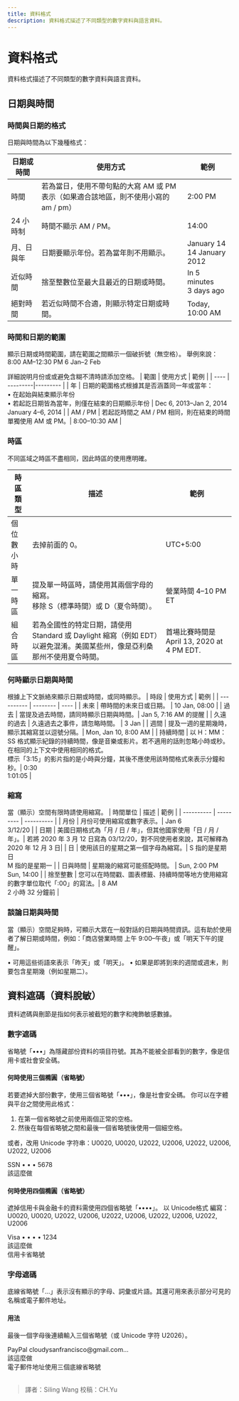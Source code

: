 ```yaml
---
title: 資料格式
description: 資料格式描述了不同類型的數字資料與語言資料。
---
```

<!-- markdownlint-disable MD025 -->
<!-- markdownlint-disable MD033 -->

# 資料格式

資料格式描述了不同類型的數字資料與語言資料。

## 日期與時間

### 時間與日期的格式

日期與時間為以下幾種格式：

| 日期或時間 | 使用方式 | 範例 |
| ---------- | ----------- | --------- |
| 時間 | 若為當日，使用不帶句點的大寫 AM 或 PM 表示（如果適合該地區，則不使用小寫的 am / pm）| 2:00 PM |
| 24 小時制 | 時間不顯示 AM / PM。| 14:00 |
| 月、日與年 | 日期要顯示年份。若為當年則不用顯示。| January 14 <br> 14 January 2012 |
| 近似時間 | 捨至整數位至最大且最近的日期或時間。| In 5 minutes <br> 3 days ago |
| 絕對時間 | 若近似時間不合適，則顯示特定日期或時間。| Today, 10:00 AM |

### 時間和日期的範圍

顯示日期或時間範圍，請在範圍之間顯示一個破折號（無空格）。
舉例來說：
8:00 AM–12:30 PM
6 Jan–2 Feb

詳細說明月份或或避免含糊不清時請添加空格。
| 範圍 | 使用方式 | 範例 |
| ---- | ---------|--------- |
| 年 |  日期的範圍格式根據其是否涵蓋同一年或當年：<br> • 在起始與結束顯示年份 <br> • 若起訖日期皆為當年，則僅在結束的日期顯示年份 | Dec 6, 2013–Jan 2, 2014 <br> January 4–6, 2014 |
| AM / PM | 若起訖時間之 AM / PM 相同，則在結束的時間單獨使用 AM 或 PM。| 8:00–10:30 AM                                           |

### 時區

不同區域之時區不盡相同，因此時區的使用應明確。

| 時區類型 | 描述 | 範例 |
| -------- | ---- | ---|
| 個位數小時 | 去掉前面的 0。 | UTC+5:00 |
| 單一時區 | 提及單一時區時，請使用其兩個字母的縮寫。<br>移除 S（標準時間）或 D（夏令時間）。| 營業時間 4–10 PM ET |
| 組合時區 | 若為全國性的特定日期，請使用 Standard 或 Daylight 縮寫（例如 EDT）以避免混淆。美國某些州，像是亞利桑那州不使用夏令時間。| 首場比賽時間是 April 13, 2020 at 4 PM EDT. |

### 何時顯示日期與時間

根據上下文脈絡來顯示日期或時間，或同時顯示。
| 時段 | 使用方式 | 範例 |
| ---------- | -------- | ---- |
| 未來 | 帶時間的未來日或日期。 | 10 Jan, 08:00 |
| 過去 | 當提及過去時間，請同時顯示日期與時間。| Jan 5, 7:16 AM 的提醒 |
| 久遠的過去 | 久遠過去之事件，請忽略時間。 | 3 Jan |
| 週間 | 提及一週的星期幾時，顯示其縮寫並以逗號分隔。| Mon, Jan 10, 8:00 AM |
| 持續時間 | 以 H：MM：SS 格式顯示紀錄的持續時間，像是音樂或影片。若不適用的話則忽略小時或秒。<br> 在相同的上下文中使用相同的格式。<br> 標示「3:15」的影片指的是小時與分鐘，其後不應使用該時間格式來表示分鐘和秒。| 0:30 <br> 1:01:05 |

### 縮寫

當（顯示）空間有限時請使用縮寫。
| 時間單位 | 描述 | 範例 |
| ---------- | --------- | ---------- |
| 月份 | 月份可使用縮寫或數字表示。| Jan 6 <br> 3/12/20 |
| 日期 | 美國日期格式為「月 / 日 / 年」，但其他國家使用「日 / 月 / 年」。| 若將 2020 年 3 月 12 日寫為 03/12/20，對不同使用者來說，其可解釋為 2020 年 12 月 3 日|
| 日 | 使用該日的星期之第一個字母為縮寫。| S 指的是星期日 <br> M 指的是星期一 |
| 日與時間 | 星期幾的縮寫可能搭配時間。 | Sun, 2:00 PM <br> Sun, 14:00 |
| 捨至整數 | 您可以在時間戳、圖表標籤、持續時間等地方使用縮寫的數字單位取代「:00」的寫法。| 8 AM <br> 2 小時 32 分鐘前 |

### 談論日期與時間

當（顯示）空間足夠時，可顯示大眾在一般對話的日期與時間資訊。這有助於使用者了解日期或時間，例如：「商店營業時間 上午 9:00–午夜」或「明天下午的提醒」。

• 可用這些術語來表示「昨天」或「明天」。
• 如果是即將到來的週間或週末，則要包含星期幾（例如星期二）。

## 資料遮碼（資料脫敏）

資料遮碼與刪節是指如何表示被截短的數字和掩飾敏感數據。

### 數字遮碼

省略號「•••」為隱藏部份資料的項目符號。其為不能被全部看到的數字，像是信用卡或社會安全碼。

#### 何時使用三個橢圓（省略號）

若要遮掉大部份數字，使用三個省略號「•••」，像是社會安全碼。
你可以在字體與平台之間使用此格式：
1. 在第一個省略號之前使用兩個正常的空格。
2. 然後在每個省略號之間和最後一個省略號後使用一個細空格。

或者，改用 Unicode 字符串：U0020, U0020, U2022, U2006, U2022, U2006, U2022, U2006

<!-- ![SSN示意圖](https://i.imgur.com/1L29tqR.png) -->
<div>
SSN • • • 5678
<br>
該這麼做
</div>

#### 何時使用四個橢圓（省略號）
遮掉信用卡與金融卡的資料需使用四個省略號「••••」。
以 Unicode格式 編寫：U0020, U0020, U2022, U2006, U2022, U2006, U2022, U2006, U2022, U2006

<!-- ![Visa示意圖](https://i.imgur.com/6AeNRa0.png) -->
<div>
Visa • • • • 1234
<br>
該這麼做
<br>
信用卡省略號
</div>

### 字母遮碼
底線省略號「...」表示沒有顯示的字母、詞彙或片語。其還可用來表示部分可見的名稱或電子郵件地址。

#### 用法
最後一個字母後連續輸入三個省略號（或 Unicode 字符 U2026）。

<!-- ![PayPal示意圖](https://i.imgur.com/Rwz1NA9.png) -->
<div>
PayPal cloudysanfrancisco@gmail.com…
<br>
該這麼做
<br>
電子郵件地址使用三個底線省略號
</div>

<br>

> 譯者：Siling Wang
> 校稿：CH.Yu
